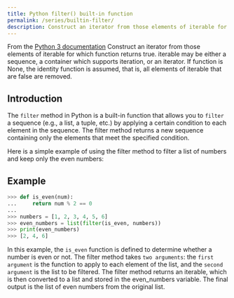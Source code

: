 ```yaml
---
title: Python filter() built-in function
permalink: /series/builtin-filter/
description: Construct an iterator from those elements of iterable for which function returns true. iterable may be either a sequence, a container which supports iteration, or an iterator. If function is None, the identity function is assumed, that is, all elements of iterable that are false are removed.
---
```



<base-disclaimer>
  <base-disclaimer-title>
    From the <a target="_blank" href="https://docs.python.org/3/library/functions.html#filter">Python 3 documentation</a>
  </base-disclaimer-title>
  <base-disclaimer-content>
   Construct an iterator from those elements of iterable for which function returns true. iterable may be either a sequence, a container which supports iteration, or an iterator. If function is None, the identity function is assumed, that is, all elements of iterable that are false are removed.
  </base-disclaimer-content>
</base-disclaimer>

## Introduction

The `filter` method in Python is a built-in function that allows you to `filter` a sequence (e.g., a list, a tuple, etc.) by applying a certain condition to each element in the sequence. The filter method returns a new sequence containing only the elements that meet the specified condition.

Here is a simple example of using the filter method to filter a list of numbers and keep only the even numbers:

## Example

```python
>>> def is_even(num):
...     return num % 2 == 0
...
>>> numbers = [1, 2, 3, 4, 5, 6]
>>> even_numbers = list(filter(is_even, numbers))
>>> print(even_numbers)
>>> [2, 4, 6]
```

In this example, the `is_even` function is defined to determine whether a number is even or not. The filter method takes `two arguments`: the `first argument` is the function to apply to each element of the list, and the `second argument` is the list to be filtered. The filter method returns an iterable, which is then converted to a list and stored in the even_numbers variable. The final output is the list of even numbers from the original list.

